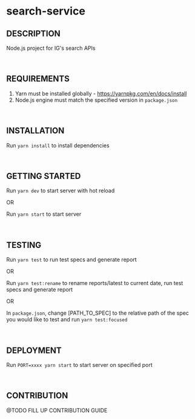 # search-service
## DESCRIPTION
Node.js project for IG&#x27;s search APIs

<br/>

## REQUIREMENTS
1. Yarn must be installed globally - https://yarnpkg.com/en/docs/install
2. Node.js engine must match the specified version in `package.json`

<br/>
 
## INSTALLATION
Run `yarn install` to install dependencies

<br/>

## GETTING STARTED
Run `yarn dev` to start server with hot reload

OR

Run `yarn start` to start server

<br/>

## TESTING
Run `yarn test` to run test specs and generate report

OR

Run `yarn test:rename` to rename reports/latest to current date, run test specs and generate report

OR

In `package.json`, change [PATH_TO_SPEC] to the relative path of the spec you would like to test and run `yarn test:focused`

<br/>

## DEPLOYMENT

Run `PORT=xxxx yarn start` to start server on specified port

<br/>

## CONTRIBUTION
@TODO FILL UP CONTRIBUTION GUIDE